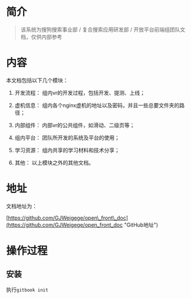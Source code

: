 # 简介

> 该系统为搜狗搜索事业部 / 复合搜索应用研发部 / 开放平台前端组团队文档，仅供内部参考

# 内容

本文档包括以下几个模块：

1. 开发流程： 组内vr的开发过程，包括开发、提测、上线；

2. 虚机信息： 组内各个nginx虚机的地址以及密码，并且一些总要文件夹的路径；

3. 内部组件： 内部vr的公共组件，如滑动、二级页等；

4. 组内平台： 团队所开发的系统及平台的使用；

5. 学习资源： 组内共享的学习材料和技术分享；

6. 其他： 以上模块之外的其他文档。

# 地址

文档地址为：

[https://github.com/GJWeigege/open\_front\_doc](https://github.com/GJWeigege/open_front_doc "GitHub地址")

# 操作过程

## 安装

执行`gitbook init`

